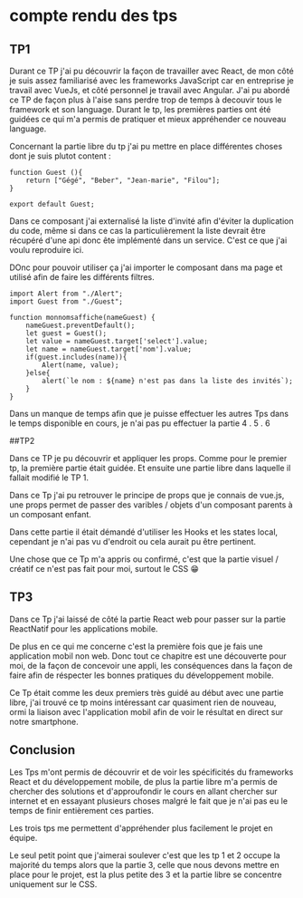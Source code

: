 # compte rendu des tps
## TP1
Durant ce TP j'ai pu découvrir la façon de travailler avec React, de mon côté je suis assez familiarisé avec les frameworks JavaScript car en entreprise je travail avec VueJs, et côté personnel je travail avec Angular.
J'ai pu abordé ce TP de façon plus à l'aise sans perdre trop de temps à decouvir tous le framework et son language.
Durant le tp, les premières parties ont été guidées ce qui m'a permis de pratiquer et mieux appréhender ce nouveau language.

Concernant la partie libre du tp j'ai pu mettre en place différentes choses dont je suis plutot content :

```
function Guest (){
    return ["Gégé", "Beber", "Jean-marie", "Filou"];
}

export default Guest;

```

Dans ce composant j'ai externalisé la liste d'invité afin d'éviter la duplication du code, même si dans ce cas la particulièrement la liste devrait être récupéré d'une api donc ête implémenté dans un service. C'est ce que j'ai voulu reproduire ici.

DOnc pour pouvoir utiliser ça j'ai importer le composant dans ma page et utilisé afin de faire les différents filtres.

```
import Alert from "./Alert";
import Guest from "./Guest";

function monnomsaffiche(nameGuest) {
    nameGuest.preventDefault();
    let guest = Guest();
    let value = nameGuest.target['select'].value;
    let name = nameGuest.target['nom'].value;
    if(guest.includes(name)){
        Alert(name, value);
    }else{
        alert(`le nom : ${name} n'est pas dans la liste des invités`);
    }
}

```

Dans un manque de temps afin que je puisse effectuer les autres Tps dans le temps disponible en cours, je n'ai pas pu effectuer la partie 4 . 5 . 6

##TP2

Dans ce TP je pu découvrir et appliquer les props. 
Comme pour le premier tp, la première partie était guidée. Et ensuite une partie libre dans laquelle il fallait modifié le TP 1.

Dans ce Tp j'ai pu retrouver le principe de props que je connais de vue.js, une props permet de passer des varibles / objets d'un composant parents à un composant enfant. 

Dans cette partie il était démandé d'utiliser les Hooks et les states local, cependant je n'ai pas vu d'endroit ou cela aurait pu être pertinent.

Une chose que ce Tp m'a appris ou confirmé, c'est que la partie visuel / créatif ce n'est pas fait pour moi, surtout le CSS 😁


## TP3

Dans ce Tp j'ai laissé de côté la partie React web pour passer sur la partie ReactNatif pour les applications mobile.

De plus en ce qui me concerne c'est la première fois que je fais une application mobil non web. 
Donc tout ce chapitre est une découverte pour moi, de la façon de concevoir une appli, les conséquences dans la façon de faire afin de réspecter les bonnes pratiques du développement mobile. 

Ce Tp était comme les deux premiers très guidé au début avec une partie libre, j'ai trouvé ce tp moins intéressant car quasiment rien de nouveau, ormi la liaison avec l'application mobil afin de voir le résultat en direct sur notre smartphone.

## Conclusion

Les Tps m'ont permis de découvrir et de voir les spécificités du frameworks React et du développement mobile, de plus la partie libre m'a permis de chercher des solutions et d'approufondir le cours en allant chercher sur internet et en essayant plusieurs choses malgré le fait que je n'ai pas eu le temps de finir entièrement ces parties.

Les trois tps me permettent d'appréhender plus facilement le projet en équipe.

Le seul petit point que j'aimerai soulever c'est que les tp 1 et 2 occupe la majorité du temps alors que la partie 3, celle que nous devons mettre en place pour le projet, est la plus petite des 3 et la partie libre se concentre uniquement sur le CSS.
